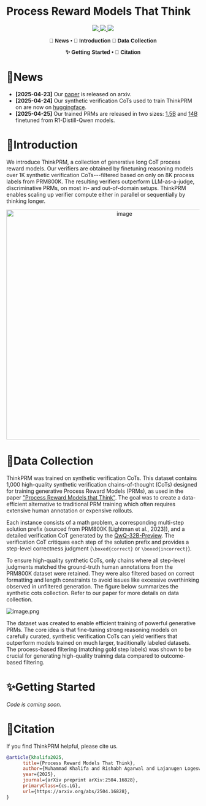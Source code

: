 # Process Reward Models That Think

<div align="center">
  <a href="https://arxiv.org/abs/2504.16828">
    <img src="https://img.shields.io/badge/Paper-arXiv-red">
  </a>
  <a href="https://huggingface.co/datasets/launch/thinkprm-1K-verification-cots">
    <img src="https://img.shields.io/badge/%F0%9F%A4%97%20Hugging%20Face-Datasets-green">
  </a>
  <a href="https://huggingface.co/collections/launch/thinkprm-681d7a7c5e8bfcfb5fc6d7bb">
    <img src="https://img.shields.io/badge/%F0%9F%A4%97%20Hugging%20Face-Collections-blue">
  </a>
</div>



<div align="center" style="font-family: Arial, sans-serif;">
  <p>
    <a href="#news" style="text-decoration: none; font-weight: bold;">🎉 News</a> •
    <a href="#introduction" style="text-decoration: none; font-weight: bold;">📖 Introduction</a>
    <a href="#data-collection" style="text-decoration: none; font-weight: bold;">📄 Data Collection</a>

  </p>
  <p>
    <a href="#getting-started" style="text-decoration: none; font-weight: bold;">✨ Getting Started</a> •
    <a href="#citation" style="text-decoration: none; font-weight: bold;">🎈 Citation</a>
  </p>
</div>

</div>

# 🎉News

- **[2025-04-23]** Our [paper](https://arxiv.org/abs/2504.16828) is released on arxiv.
- **[2025-04-24]** Our synthetic verification CoTs used to train ThinkPRM on are now on [huggingface](https://huggingface.co/datasets/launch/thinkprm-1K-verification-cots). 
- **[2025-04-25]** Our trained PRMs are released in two sizes: [1.5B](https://huggingface.co/launch/ThinkPRM-1.5B) and [14B](https://huggingface.co/launch/ThinkPRM-14B) finetuned from R1-Distill-Qwen models.

# 📖Introduction

We introduce ThinkPRM, a collection of generative long CoT process reward models. Our verifiers are obtained by finetuning reasoning models over 1K synthetic verification CoTs---filtered based on only on 8K process labels from PRM800K. The resulting verifiers outperform LLM-as-a-judge, discriminative PRMs, on most in- and out-of-domain setups. ThinkPRM enables scaling up verifier  compute either in parallel or sequentially by thinking longer.

<div align="center">
<img src="https://github.com/user-attachments/assets/4fc1a558-4005-4f2f-8b10-0c0b4616592f" alt="image" width="600"/>
</div>

# 📀Data Collection
ThinkPRM was trained on synthetic verification CoTs. This dataset contains 1,000 high-quality synthetic verification chains-of-thought (CoTs) designed for training generative Process Reward Models (PRMs), as used in the paper ["Process Reward Models that Think"](https://arxiv.org/abs/2504.16828). The goal was to create a data-efficient alternative to traditional PRM training which often requires extensive human annotation or expensive rollouts.

Each instance consists of a math problem, a corresponding multi-step solution prefix (sourced from PRM800K [Lightman et al., 2023]), and a detailed verification CoT generated by the [QwQ-32B-Preview](https://huggingface.co/Qwen/QwQ-32B-Preview). The verification CoT critiques each step of the solution prefix and provides a step-level correctness judgment (`\boxed{correct}` or `\boxed{incorrect}`).

To ensure high-quality synthetic CoTs, only chains where all step-level judgments matched the ground-truth human annotations from the PRM800K dataset were retained. They were also filtered based on correct formatting and length constraints to avoid issues like excessive overthinking observed in unfiltered generation. The figure below summarizes the synthetic cots collection. Refer to our paper for more details on data collection. 


![image.png](https://cdn-uploads.huggingface.co/production/uploads/5f350fe67e5835433862161b/OBLqBFn2zJfKIvnEAK2D_.png)


The dataset was created to enable efficient training of powerful generative PRMs. The core idea is that fine-tuning strong reasoning models on carefully curated, synthetic verification CoTs can yield verifiers that outperform models trained on much larger, traditionally labeled datasets. The process-based filtering (matching gold step labels) was shown to be crucial for generating high-quality training data compared to outcome-based filtering.


# ✨Getting Started

*Code is coming soon.*


# 🎈Citation
If you find ThinkPRM helpful, please cite us.

```bibtex
@article{khalifa2025,
      title={Process Reward Models That Think}, 
      author={Muhammad Khalifa and Rishabh Agarwal and Lajanugen Logeswaran and Jaekyeom Kim and Hao Peng and Moontae Lee and Honglak Lee and Lu Wang},
      year={2025},
      journal={arXiv preprint arXiv:2504.16828},
      primaryClass={cs.LG},
      url={https://arxiv.org/abs/2504.16828}, 
}
```

